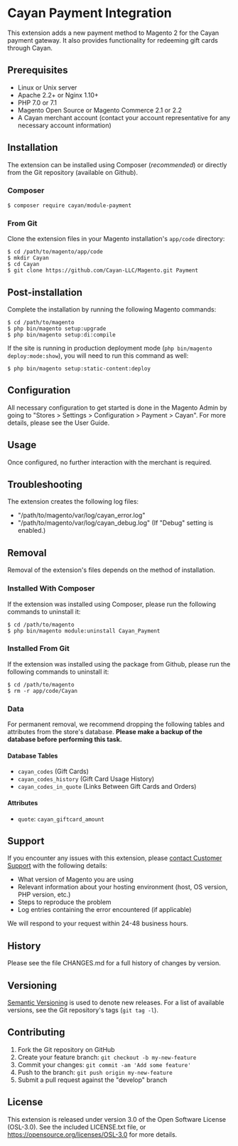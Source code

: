 # Cayan Payment Integration

This extension adds a new payment method to Magento 2 for the Cayan payment gateway. It also provides functionality for redeeming gift cards through Cayan.

## Prerequisites

* Linux or Unix server
* Apache 2.2+ or Nginx 1.10+
* PHP 7.0 or 7.1
* Magento Open Source or Magento Commerce 2.1 or 2.2
* A Cayan merchant account (contact your account representative for any necessary account information)

## Installation

The extension can be installed using Composer (_recommended_) or directly from the Git repository (available on Github).

### Composer

    $ composer require cayan/module-payment
    
### From Git

Clone the extension files in your Magento installation's `app/code` directory:

    $ cd /path/to/magento/app/code
    $ mkdir Cayan
    $ cd Cayan
    $ git clone https://github.com/Cayan-LLC/Magento.git Payment

## Post-installation

Complete the installation by running the following Magento commands:

    $ cd /path/to/magento
    $ php bin/magento setup:upgrade
    $ php bin/magento setup:di:compile
    
If the site is running in production deployment mode (`php bin/magento deploy:mode:show`), you will need to run this command as well:

    $ php bin/magento setup:static-content:deploy

## Configuration

All necessary configuration to get started is done in the Magento Admin by going to "Stores > Settings > Configuration > Payment > Cayan". For more details, please see the User Guide.

## Usage

Once configured, no further interaction with the merchant is required.

## Troubleshooting

The extension creates the following log files:

* "/path/to/magento/var/log/cayan_error.log"
* "/path/to/magento/var/log/cayan_debug.log" (If "Debug" setting is enabled.)

## Removal

Removal of the extension's files depends on the method of installation.

### Installed With Composer

If the extension was installed using Composer, please run the following commands to uninstall it:

    $ cd /path/to/magento
    $ php bin/magento module:uninstall Cayan_Payment

### Installed From Git

If the extension was installed using the package from Github, please run the following commands to uninstall it:

    $ cd /path/to/magento
    $ rm -r app/code/Cayan

### Data

For permanent removal, we recommend dropping the following tables and attributes from the store's database. **Please make a backup of the database before performing this task.**

#### Database Tables

* `cayan_codes` (Gift Cards)
* `cayan_codes_history` (Gift Card Usage History)
* `cayan_codes_in_quote` (Links Between Gift Cards and Orders)

#### Attributes

* `quote`: `cayan_giftcard_amount`

## Support

If you encounter any issues with this extension, please [contact Customer Support](https://help.cayan.com/18003-managing-my-account/how-can-i-contact-customer-support?) with the following details:

* What version of Magento you are using
* Relevant information about your hosting environment (host, OS version, PHP version, etc.)
* Steps to reproduce the problem
* Log entries containing the error encountered (if applicable)

We will respond to your request within 24-48 business hours.

## History

Please see the file CHANGES.md for a full history of changes by version. 

## Versioning

[Semantic Versioning](http://semver.org/) is used to denote new releases. For a list of available versions, see the Git repository's tags (`git tag -l`).

## Contributing

1. Fork the Git repository on GitHub
2. Create your feature branch: `git checkout -b my-new-feature`
3. Commit your changes: `git commit -am 'Add some feature'`
4. Push to the branch: `git push origin my-new-feature`
5. Submit a pull request against the "develop" branch

## License

This extension is released under version 3.0 of the Open Software License (OSL-3.0). See the included LICENSE.txt file, or https://opensource.org/licenses/OSL-3.0 for more details.